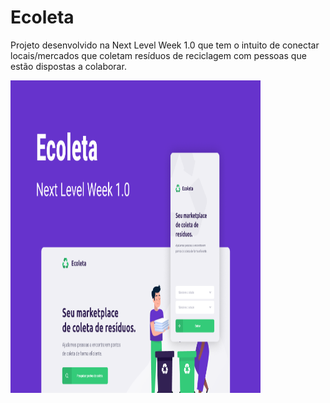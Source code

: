 # Ecoleta
Projeto desenvolvido na Next Level Week 1.0 que tem o intuito de conectar locais/mercados que coletam resíduos de reciclagem com pessoas que estão dispostas a colaborar.

<img src="mobile/assets/ecoleta.png" height=500 width=400> 
